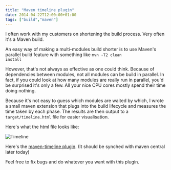 ```yaml
---
title: "Maven timeline plugin"
date: 2014-04-22T12:00:00+01:00
tags: ["build","maven"]
---
```


I often work with my customers on shortening the build process. Very often it's a Maven build.

An easy way of making a multi-modules build shorter is to use Maven's parallel build feature with something like <code>mvn -T2 clean install</code>

However, that's not always as effective as one could think. Because of dependencies between modules, not all modules can be build in parallel. In fact, if you could look at how many modules are really run in parallel, you'd be surprised it's only a few. All your nice CPU cores mostly spend their time doing nothing.

Because it's not easy to guess which modules are waited by which, I wrote a small maven extension that plugs into the build lifecycle and measures the time taken by each phase. The results are then output to a <code>target/timeline.html</code> file for easier visualisation.

Here's what the html file looks like:

![Timeline](/images/Screen-Shot-2014-04-22-at-11.02.34.png#center)

Here's the <a href="https://github.com/dgageot/maven-timeline">maven-timeline plugin</a>. (It should be synched with maven central later today)

Feel free to fix bugs and do whatever you want with this plugin.
